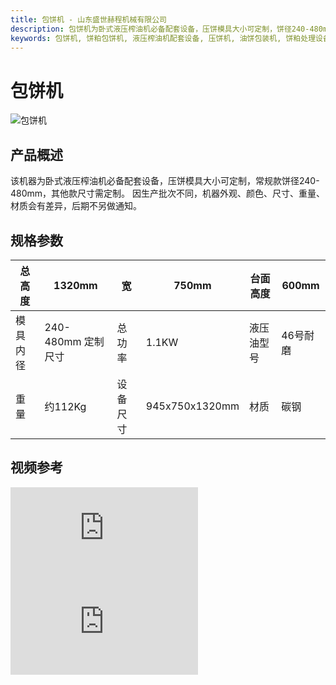 ```yaml
---
title: 包饼机 - 山东盛世赫程机械有限公司
description: 包饼机为卧式液压榨油机必备配套设备，压饼模具大小可定制，饼径240-480mm，适用于油料加工后处理。
keywords: 包饼机, 饼粕包饼机, 液压榨油机配套设备, 压饼机, 油饼包装机, 饼粕处理设备, 油料后处理设备, 包饼设备, 饼粕包装, 油饼机, 包饼机械, 饼粕包饼设备
---
```


# 包饼机
![包饼机](https://i.postimg.cc/XW8ztq7j/9fbc817965109be9b37b5995fe94af50.png?dl=1)
## 产品概述

该机器为卧式液压榨油机必备配套设备，压饼模具大小可定制，常规款饼径240-480mm，其他款尺寸需定制。
因生产批次不同，机器外观、颜色、尺寸、重量、材质会有差异，后期不另做通知。

## 规格参数

| 总高度 | 1320mm | 宽 | 750mm | 台面高度 | 600mm |
|---|---|---|---|---|---|
| 模具内径 | 240-480mm 定制尺寸 | 总功率 | 1.1KW | 液压油型号 | 46号耐磨 |
| 重量 | 约112Kg | 设备尺寸 | 945x750x1320mm | 材质 | 碳钢 |

## 视频参考

<div class="video-container">
  <iframe src="https://www.youtube.com/embed/DuqPg3TkmJ0" frameborder="0" allow="accelerometer; autoplay; clipboard-write; encrypted-media; gyroscope; picture-in-picture" allowfullscreen></iframe>
</div>

<div class="video-container">
  <iframe src="https://www.youtube.com/embed/zkMgP3CotoA" frameborder="0" allow="accelerometer; autoplay; clipboard-write; encrypted-media; gyroscope; picture-in-picture" allowfullscreen></iframe>
</div>